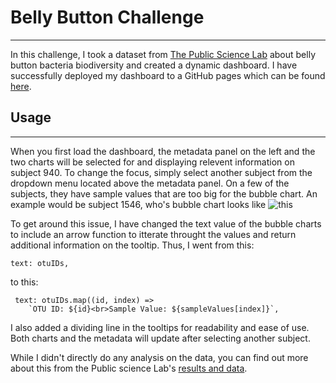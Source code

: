 # Belly Button Challenge
---
In this challenge, I took a dataset from [The Public Science Lab](https://robdunnlab.com/projects/belly-button-biodiversit) about belly button bacteria biodiversity and created a dynamic dashboard. I have successfully deployed my dashboard to a GitHub pages which can be found [here](https://qjones76.github.io/belly-button-challenge/).

## Usage
---
When you first load the dashboard, the metadata panel on the left and the two charts will be selected for and displaying relevent information on subject 940. To change the focus, simply select another subject from the dropdown menu located above the metadata panel. On a few of the subjects, they have sample values that are too big for the bubble chart. An example would be subject 1546, who's bubble chart looks like ![this](https://github.com/user-attachments/assets/944245c1-385d-4a28-8dad-41f0429b0765)

To get around this issue, I have changed the text value of the bubble charts to include an arrow function to itterate throught the values and return additional information on the tooltip. Thus, I went from this: 
```
text: otuIDs, 
```
to this:
```
 text: otuIDs.map((id, index) => 
    `OTU ID: ${id}<br>Sample Value: ${sampleValues[index]}`,
```
I also added a dividing line in the tooltips for readability and ease of use. Both charts and the metadata will update after selecting another subject. 

While I didn't directly do any analysis on the data, you can find out more about this from the Public science Lab's [results and data](https://robdunnlab.com/projects/belly-button-biodiversity/results-and-data/).
